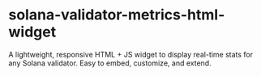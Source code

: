 # solana-validator-metrics-html-widget
A lightweight, responsive HTML + JS widget to display real-time stats for any Solana validator. Easy to embed, customize, and extend.
